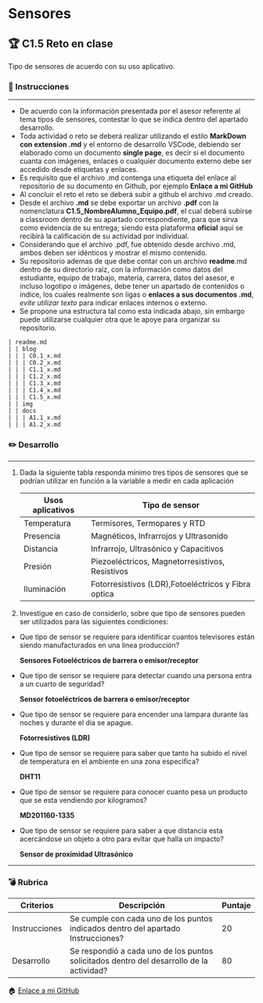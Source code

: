 # Sensores

## :trophy: C1.5 Reto en clase

Tipo de sensores de acuerdo con su uso aplicativo.

### :blue_book: Instrucciones

___

- De acuerdo con la información presentada por el asesor referente al tema tipos de 
sensores, contestar lo que se indica dentro del apartado desarrollo.
- Toda actividad o reto se deberá realizar utilizando el estilo **MarkDown con 
extension .md** y el entorno de desarrollo VSCode, debiendo ser elaborado como un 
documento **single page**, es decir si el documento cuanta con imágenes, enlaces o 
cualquier documento externo debe ser accedido desde etiquetas y enlaces.
- Es requisito que el archivo .md contenga una etiqueta del enlace al repositorio 
de su documento en Github, por ejemplo **Enlace a mi GitHub**
- Al concluir el reto el reto se deberá subir a github el archivo .md creado.
- Desde el archivo **.md** se debe exportar un archivo **.pdf** con la nomenclatura 
**C1.5_NombreAlumno_Equipo.pdf**, el cual deberá subirse a classroom dentro de su 
apartado correspondiente, para que sirva como evidencia de su entrega; siendo esta 
plataforma **oficial** aquí se recibirá la calificación de su actividad por 
individual.
- Considerando que el archivo .pdf, fue obtenido desde archivo .md, ambos deben ser 
idénticos y mostrar el mismo contenido.
- Su repositorio ademas de que debe contar con un archivo **readme**.md dentro de 
su directorio raíz, con la información como datos del estudiante, equipo de 
trabajo, materia, carrera, datos del asesor, e incluso logotipo o imágenes, debe 
tener un apartado de contenidos o indice, los cuales realmente son ligas o 
**enlaces a sus documentos .md**, _evite utilizar texto_ para indicar enlaces 
internos o externo.
- Se propone una estructura tal como esta indicada abajo, sin embargo puede 
utilizarse cualquier otra que le apoye para organizar su repositorio.  
``` 
| readme.md
| | blog
| | | C0.1_x.md
| | | C0.2_x.md
| | | C1.1_x.md
| | | C1.2_x.md
| | | C1.3_x.md
| | | C1.4_x.md
| | | C1.5_x.md
| | img
| | docs
| | | A1.1_x.md
| | | A1.2_x.md
```

### :pencil2: Desarrollo
___

1. Dada la siguiente tabla responda mínimo tres tipos de sensores que se podrían utilizar en función a la variable a medir en cada aplicación

    Usos aplicativos | Tipo de sensor |
    ---------|----------|
    Temperatura |Termisores, Termopares y RTD|
    Presencia |Magnéticos, Infrarrojos y Ultrasonido |
    Distancia |Infrarrojo, Ultrasónico y Capacitivos  |
    Presión |Piezoeléctricos, Magnetorresistivos, Resistivos |
    Iluminación |Fotorresistivos (LDR),Fotoeléctricos y Fibra optica |

2. Investigue en caso de considerlo, sobre que tipo de sensores pueden ser utilizados para las siguientes condiciones:

  - Que tipo de sensor se requiere para identificar cuantos televisores están siendo manufacturados en una linea producción?
  
    **Sensores Fotoeléctricos de barrera o emisor/receptor**

  - Que tipo de sensor se requiere para  detectar cuando una persona entra a un cuarto de seguridad?
  
    **Sensor fotoeléctricos de barrera o emisor/receptor**

  - Que tipo de sensor se requiere para  encender una lampara durante las noches y durante el dia se apague.
  
     **Fotorresistivos (LDR)**
  - Que tipo de sensor se requiere para saber que tanto ha subido el nivel de temperatura en el ambiente en una zona especifica?

    **DHT11**
  
  - Que tipo de sensor se requiere para conocer cuanto pesa un producto que se esta vendiendo por kilogramos?
  
    **MD201160-1335**
  - Que tipo de sensor se requiere para saber a que distancia esta acercándose un objeto a otro para evitar que halla un impacto?
  
    **Sensor de proximidad Ultrasónico**

___

### :bomb: Rubrica

| Criterios     | Descripción                                                                                  | Puntaje |
| ------------- | -------------------------------------------------------------------------------------------- | ------- |
| Instrucciones | Se cumple con cada uno de los puntos indicados dentro del apartado Instrucciones?            | 20 |
| Desarrollo    | Se respondió a cada uno de los puntos solicitados dentro del desarrollo de la actividad?     | 80      |

:house: [Enlace a mi GitHub](https://github.com/GuillermoSoria97/Sistemas_P)